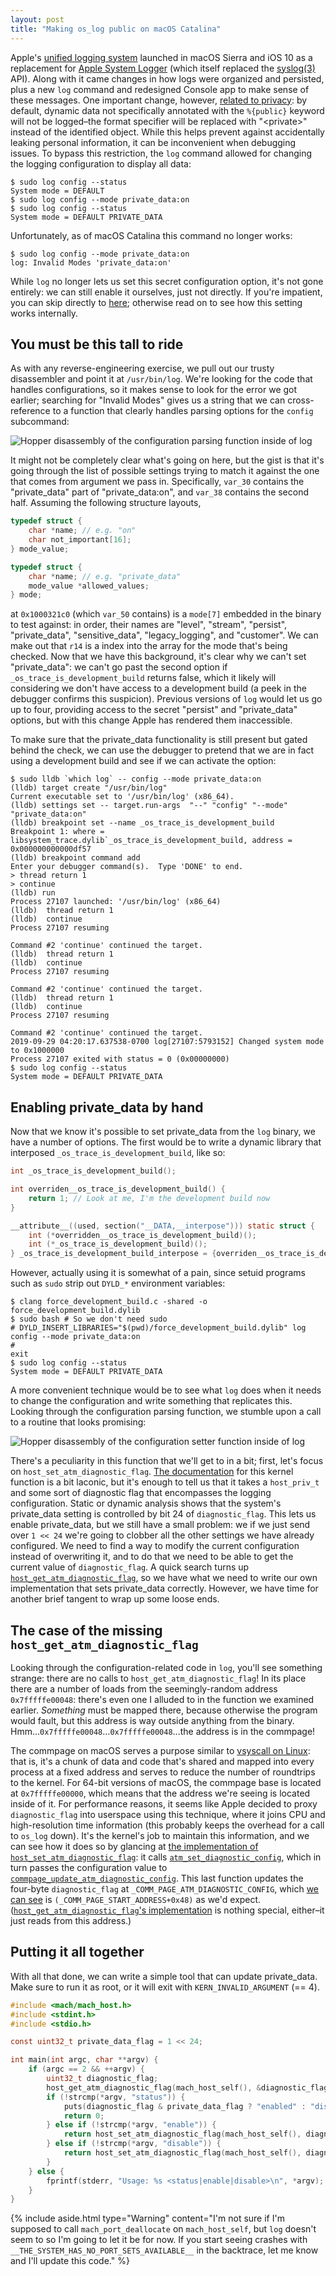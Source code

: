 ```yaml
---
layout: post
title: "Making os_log public on macOS Catalina"
---
```


Apple's [unified logging system](https://developer.apple.com/documentation/os/logging) launched in macOS Sierra and iOS 10 as a replacement for [Apple System Logger](https://developer.apple.com/library/archive/documentation/System/Conceptual/ManPages_iPhoneOS/man3/asl.3.html) (which itself replaced the [syslog(3)](https://developer.apple.com/library/archive/documentation/System/Conceptual/ManPages_iPhoneOS/man3/syslog.3.html) API). Along with it came changes in how logs were organized and persisted, plus a new `log` command and redesigned Console app to make sense of these messages. One important change, however, [related to privacy](https://developer.apple.com/documentation/os/logging#1841411): by default, dynamic data not specifically annotated with the `%{public}` keyword will not be logged–the format specifier will be replaced with "&lt;private&gt;" instead of the identified object. While this helps prevent against accidentally leaking personal information, it can be inconvenient when debugging issues. To bypass this restriction, the `log` command allowed for changing the logging configuration to display all data:

```console
$ sudo log config --status
System mode = DEFAULT
$ sudo log config --mode private_data:on
$ sudo log config --status
System mode = DEFAULT PRIVATE_DATA
```

Unfortunately, as of macOS Catalina this command no longer works:

```console
$ sudo log config --mode private_data:on
log: Invalid Modes 'private_data:on'
```

While `log` no longer lets us set this secret configuration option, it's not gone entirely: we can still enable it ourselves, just not directly. If you're impatient, you can skip directly to [here](#putting-it-all-together); otherwise read on to see how this setting works internally.

## You must be this tall to ride

As with any reverse-engineering exercise, we pull out our trusty disassembler and point it at `/usr/bin/log`. We're looking for the code that handles configurations, so it makes sense to look for the error we got earlier; searching for "Invalid Modes" gives us a string that we can cross-reference to a function that clearly handles parsing options for the `config` subcommand:

![Hopper disassembly of the configuration parsing function inside of log](HopperConfigParser.png)

It might not be completely clear what's going on here, but the gist is that it's going through the list of possible settings trying to match it against the one that comes from argument we pass in. Specifically, `var_30` contains the "private_data" part of "private_data:on", and `var_38` contains the second half. Assuming the following structure layouts,

```c
typedef struct {
	char *name; // e.g. "on"
	char not_important[16];
} mode_value;

typedef struct {
	char *name; // e.g. "private_data"
	mode_value *allowed_values;
} mode;
```

at `0x1000321c0` (which `var_50` contains) is a `mode[7]` embedded in the binary to test against: in order, their names are "level", "stream", "persist", "private_data", "sensitive_data", "legacy_logging", and "customer". We can make out that `r14` is a index into the array for the mode that's being checked. Now that we have this background, it's clear why we can't set "private_data": we can't go past the second option if `_os_trace_is_development_build` returns false, which it likely will considering we don't have access to a development build (a peek in the debugger confirms this suspicion). Previous versions of `log` would let us go up to four, providing access to the secret "persist" and "private_data" options, but with this change Apple has rendered them inaccessible.

To make sure that the private_data functionality is still present but gated behind the check, we can use the debugger to pretend that we are in fact using a development build and see if we can activate the option:

```console
$ sudo lldb `which log` -- config --mode private_data:on
(lldb) target create "/usr/bin/log"
Current executable set to '/usr/bin/log' (x86_64).
(lldb) settings set -- target.run-args  "--" "config" "--mode" "private_data:on"
(lldb) breakpoint set --name _os_trace_is_development_build
Breakpoint 1: where = libsystem_trace.dylib`_os_trace_is_development_build, address = 0x000000000000df57
(lldb) breakpoint command add
Enter your debugger command(s).  Type 'DONE' to end.
> thread return 1
> continue
(lldb) run
Process 27107 launched: '/usr/bin/log' (x86_64)
(lldb)  thread return 1
(lldb)  continue
Process 27107 resuming

Command #2 'continue' continued the target.
(lldb)  thread return 1
(lldb)  continue
Process 27107 resuming

Command #2 'continue' continued the target.
(lldb)  thread return 1
(lldb)  continue
Process 27107 resuming

Command #2 'continue' continued the target.
2019-09-29 04:20:17.637538-0700 log[27107:5793152] Changed system mode to 0x1000000
Process 27107 exited with status = 0 (0x00000000)
$ sudo log config --status
System mode = DEFAULT PRIVATE_DATA
```

## Enabling private_data by hand

Now that we know it's possible to set private_data from the `log` binary, we have a number of options. The first would be to write a dynamic library that interposed `_os_trace_is_development_build`, like so:

```c
int _os_trace_is_development_build();

int overriden__os_trace_is_development_build() {
	return 1; // Look at me, I'm the development build now
}

__attribute__((used, section("__DATA,__interpose"))) static struct {
	int (*overridden__os_trace_is_development_build)();
	int (*_os_trace_is_development_build)();
} _os_trace_is_development_build_interpose = {overriden__os_trace_is_development_build, _os_trace_is_development_build};
```

However, actually using it is somewhat of a pain, since setuid programs such as `sudo` strip out `DYLD_*` environment variables:

```console
$ clang force_development_build.c -shared -o force_development_build.dylib
$ sudo bash # So we don't need sudo
# DYLD_INSERT_LIBRARIES="$(pwd)/force_development_build.dylib" log config --mode private_data:on
# 
exit
$ sudo log config --status
System mode = DEFAULT PRIVATE_DATA
```

A more convenient technique would be to see what `log` does when it needs to change the configuration and write something that replicates this. Looking through the configuration parsing function, we stumble upon a call to a routine that looks promising:

![Hopper disassembly of the configuration setter function inside of log](HopperConfigurationSetter.png)

There's a peculiarity in this function that we'll get to in a bit; first, let's focus on `host_set_atm_diagnostic_flag`. [The documentation](https://developer.apple.com/documentation/kernel/1502446-host_set_atm_diagnostic_flag) for this kernel function is a bit laconic, but it's enough to tell us that it takes a `host_priv_t` and some sort of diagnostic flag that encompasses the logging configuration. Static or dynamic analysis shows that the system's private_data setting is controlled by bit 24 of `diagnostic_flag`. This lets us enable private_data, but we still have a small problem: we if we just send over `1 << 24` we're going to clobber all the other settings we have already configured. We need to find a way to modify the current configuration instead of overwriting it, and to do that we need to be able to get the current value of `diagnostic_flag`. A quick search turns up [`host_get_atm_diagnostic_flag`](https://developer.apple.com/documentation/kernel/1502446-host_set_atm_diagnostic_flag), so we have what we need to write our own implementation that sets private_data correctly. However, we have time for another brief tangent to wrap up some loose ends.

## The case of the missing `host_get_atm_diagnostic_flag`

Looking through the configuration-related code in `log`, you'll see something strange: there are no calls to `host_get_atm_diagnostic_flag`! In its place there are a number of loads from the seemingly-random address `0x7fffffe00048`: there's even one I alluded to in the function we examined earlier. *Something* must be mapped there, because otherwise the program would fault, but this address is way outside anything from the binary.  Hmm…`0x7fffffe00048`…`0x7fffffe00048`…the address is in the commpage!

The commpage on macOS serves a purpose similar to [vsyscall on Linux](https://lwn.net/Articles/446528/): that is, it's a chunk of data and code that's shared and mapped into every process at a fixed address and serves to reduce the number of roundtrips to the kernel. For 64-bit versions of macOS, the commpage base is located at `0x7fffffe00000`, which means that the address we're seeing is located inside of it. For performance reasons, it seems like Apple decided to proxy `diagnostic_flag` into userspace using this technique, where it joins CPU and high-resolution time information (this probably keeps the overhead for a call to `os_log` down). It's the kernel's job to maintain this information, and we can see how it does so by glancing at [the implementation of `host_set_atm_diagnostic_flag`](https://github.com/apple/darwin-xnu/blob/a449c6a3b8014d9406c2ddbdc81795da24aa7443/osfmk/kern/host.c#L1334): it calls [`atm_set_diagnostic_config`](https://github.com/apple/darwin-xnu/blob/a449c6a3b8014d9406c2ddbdc81795da24aa7443/osfmk/atm/atm.c#L1363), which in turn passes the configuration value to [`commpage_update_atm_diagnostic_config`](https://github.com/apple/darwin-xnu/blob/a449c6a3b8014d9406c2ddbdc81795da24aa7443/osfmk/i386/commpage/commpage.c#L813). This last function updates the four-byte `diagnostic_flag` at `_COMM_PAGE_ATM_DIAGNOSTIC_CONFIG`, which [we can see](https://github.com/apple/darwin-xnu/blob/a449c6a3b8014d9406c2ddbdc81795da24aa7443/osfmk/i386/cpu_capabilities.h#L200) is `(_COMM_PAGE_START_ADDRESS+0x48)` as we'd expect. ([`host_get_atm_diagnostic_flag`'s implementation](https://github.com/apple/darwin-xnu/blob/a449c6a3b8014d9406c2ddbdc81795da24aa7443/libsyscall/mach/host.c#L37) is nothing special, either–it just reads from this address.)

## Putting it all together

With all that done, we can write a simple tool that can update private_data. Make sure to run it as root, or it will exit with `KERN_INVALID_ARGUMENT` (== 4).

```c
#include <mach/mach_host.h>
#include <stdint.h>
#include <stdio.h>

const uint32_t private_data_flag = 1 << 24;

int main(int argc, char **argv) {
	if (argc == 2 && ++argv) {
		uint32_t diagnostic_flag;
		host_get_atm_diagnostic_flag(mach_host_self(), &diagnostic_flag);
		if (!strcmp(*argv, "status")) {
			puts(diagnostic_flag & private_data_flag ? "enabled" : "disabled");
			return 0;
		} else if (!strcmp(*argv, "enable")) {
			return host_set_atm_diagnostic_flag(mach_host_self(), diagnostic_flag | private_data_flag);
		} else if (!strcmp(*argv, "disable")) {
			return host_set_atm_diagnostic_flag(mach_host_self(), diagnostic_flag & ~private_data_flag);
		}
	} else {
		fprintf(stderr, "Usage: %s <status|enable|disable>\n", *argv);
	}
}
```

{% include aside.html type="Warning" content="I'm not sure if I'm supposed to call `mach_port_deallocate` on `mach_host_self`, but `log` doesn't seem to so I'm going to let it be for now. If you start seeing crashes with `__THE_SYSTEM_HAS_NO_PORT_SETS_AVAILABLE__` in the backtrace, let me know and I'll update this code." %}
